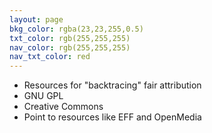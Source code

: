 ```yaml
---
layout: page
bkg_color: rgba(23,23,255,0.5)
txt_color: rgb(255,255,255)
nav_color: rgb(255,255,255)
nav_txt_color: red
---
```


* Resources for "backtracing" fair attribution
* GNU GPL
* Creative Commons
* Point to resources like EFF and OpenMedia
